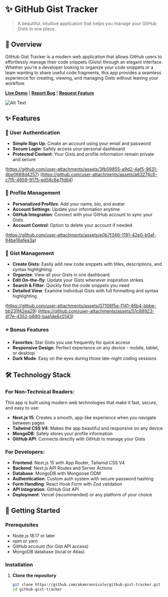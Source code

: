 # ✨ GitHub Gist Tracker

> A beautiful, intuitive application that helps you manage your GitHub Gists in one place.

## 🚀 Overview

GitHub Gist Tracker is a modern web application that allows GitHub users to effortlessly manage their code snippets (Gists) through an elegant interface. Whether you're a developer looking to organize your code snippets or a team wanting to share useful code fragments, this app provides a seamless experience for creating, viewing, and managing Gists without leaving your workflow.

**[Live Demo](https://github-gist-tracker.vercel.app)** | **[Report Bug](https://github.com/akamrannicole/github-gist-tracker/issues)** | **[Request Feature](https://github.com/akamrannicole/github-gist-tracker/issues)**

![Alt Text]((https://github.com/user-attachments/assets/eec7d7e0-db0d-48b9-8308-c9784ae47c9e))

## ✨ Features

### 🔐 User Authentication

- **Simple Sign Up**: Create an account using your email and password
- **Secure Login**: Safely access your personal dashboard
- **Protected Content**: Your Gists and profile information remain private and secure

(https://github.com/user-attachments/assets/3fb09855-a9d2-4af5-9631-4be0669d4257)
(https://github.com/user-attachments/assets/a63274c6-c7f5-4659-9175-ed58c8e7fd64)

### 👤 Profile Management

- **Personalized Profiles**: Add your name, bio, and avatar
- **Account Settings**: Update your information anytime
- **GitHub Integration**: Connect with your GitHub account to sync your Gists
- **Account Control**: Option to delete your account if needed

(https://github.com/user-attachments/assets/e0b7f346-1191-42e0-b0af-94be16afea3a)

### 📝 Gist Management

- **Create Gists**: Easily add new code snippets with titles, descriptions, and syntax highlighting
- **Organize**: View all your Gists in one dashboard
- **Edit On-the-fly**: Update your Gists whenever inspiration strikes
- **Search & Filter**: Quickly find the code snippets you need
- **Detailed View**: Examine individual Gists with full formatting and syntax highlighting

(https://github.com/user-attachments/assets/07108f5e-f141-46b4-bbbe-bb231f42ea29)
(https://github.com/user-attachments/assets/51c88923-4f7e-4352-b890-baa1de6c0143)

### ⭐ Bonus Features

- **Favorites**: Star Gists you use frequently for quick access
- **Responsive Design**: Perfect experience on any device - mobile, tablet, or desktop
- **Dark Mode**: Easy on the eyes during those late-night coding sessions

## 🛠️ Technology Stack

### For Non-Technical Readers:

This app is built using modern web technologies that make it fast, secure, and easy to use:

- **Next.js 15**: Creates a smooth, app-like experience when you navigate between pages
- **Tailwind CSS V4**: Makes the app beautiful and responsive on any device
- **MongoDB**: Safely stores your profile information
- **GitHub API**: Connects directly with GitHub to manage your Gists

### For Developers:

- **Frontend**: Next.js 15 with App Router, Tailwind CSS V4
- **Backend**: Next.js API Routes and Server Actions
- **Database**: MongoDB with Mongoose ODM
- **Authentication**: Custom auth system with secure password hashing
- **Form Handling**: React Hook Form with Zod validation
- **API Integration**: GitHub Gist API
- **Deployment**: Vercel (recommended) or any platform of your choice

## 🚀 Getting Started

### Prerequisites

- Node.js 18.17 or later
- npm or yarn
- GitHub account (for Gist API access)
- MongoDB database (local or Atlas)

### Installation

1. **Clone the repository**

   ```bash
   git clone https://github.com/akamrannicole/github-gist-tracker.git
   cd github-gist-tracker